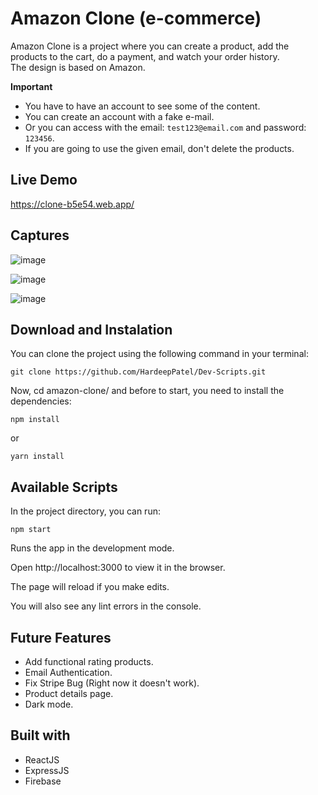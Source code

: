 # Amazon Clone (e-commerce)

Amazon Clone is a project where you can create a product, add the products to the cart, do a payment, and watch your order history.<br>
The design is based on Amazon.

**Important**

- You have to have an account to see some of the content.
- You can create an account with a fake e-mail.
- Or you can access with the email: `test123@email.com` and password: `123456`.
- If you are going to use the given email, don't delete the products.

## Live Demo

https://clone-b5e54.web.app/

## Captures

![image](https://user-images.githubusercontent.com/85514238/170011735-bd3e0b8d-5591-4b75-b00b-a3cb89e96be6.png)

![image](https://user-images.githubusercontent.com/85514238/170011859-dfd3a564-11c5-42e1-adf6-e380961a0fbf.png)

![image](https://user-images.githubusercontent.com/85514238/170011923-8f3290a4-3c94-48cd-907b-eb37fc1e97ec.png)

## Download and Instalation

You can clone the project using the following command in your terminal:

```
git clone https://github.com/HardeepPatel/Dev-Scripts.git
```

Now, cd amazon-clone/ and before to start, you need to install the dependencies:

```
npm install
```

or

```
yarn install
```

## Available Scripts

In the project directory, you can run:

```
npm start
```

Runs the app in the development mode.

Open http://localhost:3000 to view it in the browser.

The page will reload if you make edits.

You will also see any lint errors in the console.

## Future Features

- Add functional rating products.
- Email Authentication.
- Fix Stripe Bug (Right now it doesn't work).
- Product details page.
- Dark mode.

## Built with

- ReactJS
- ExpressJS
- Firebase
